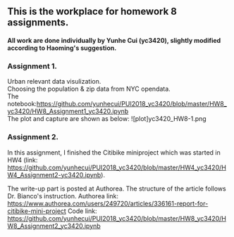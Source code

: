 ## This is the workplace for homework 8 assignments.
#### All work are done individually by Yunhe Cui (yc3420), slightly modified according to Haoming's suggestion.
### Assignment 1.  
Urban relevant data visulization.  
Choosing the population & zip data from NYC opendata.  
The notebook:https://github.com/yunhecui/PUI2018_yc3420/blob/master/HW8_yc3420/HW8_Assignment1_yc3420.ipynb  
The plot and capture are shown as below:
![plot]yc3420_HW8-1.png
  
### Assignment 2.  
In this assignment, I finished the Citibike miniproject which was started in HW4 (link: https://github.com/yunhecui/PUI2018_yc3420/blob/master/HW4_yc3420/HW4_Assignment2-yc3420.ipynb).

The write-up part is posted at Authorea. The structure of the article follows Dr. Bianco's instruction. 
Authorea link: https://www.authorea.com/users/249720/articles/336161-report-for-citibike-mini-project
Code link: https://github.com/yunhecui/PUI2018_yc3420/blob/master/HW8_yc3420/HW8_Assignment2_yc3420.ipynb
